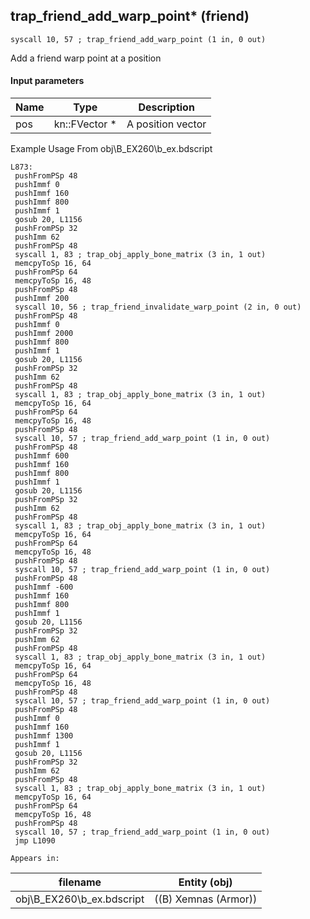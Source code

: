 ## trap_friend_add_warp_point* (friend)

`syscall 10, 57 ; trap_friend_add_warp_point (1 in, 0 out)`

Add a friend warp point at a position

#### Input parameters
| Name | Type | Description
|------|------|------------
| pos   | kn::FVector *   | A position vector


Example Usage From obj\B_EX260\b_ex.bdscript
```plaintext
L873:
 pushFromPSp 48
 pushImmf 0
 pushImmf 160
 pushImmf 800
 pushImmf 1
 gosub 20, L1156
 pushFromPSp 32
 pushImm 62
 pushFromPSp 48
 syscall 1, 83 ; trap_obj_apply_bone_matrix (3 in, 1 out)
 memcpyToSp 16, 64
 pushFromPSp 64
 memcpyToSp 16, 48
 pushFromPSp 48
 pushImmf 200
 syscall 10, 56 ; trap_friend_invalidate_warp_point (2 in, 0 out)
 pushFromPSp 48
 pushImmf 0
 pushImmf 2000
 pushImmf 800
 pushImmf 1
 gosub 20, L1156
 pushFromPSp 32
 pushImm 62
 pushFromPSp 48
 syscall 1, 83 ; trap_obj_apply_bone_matrix (3 in, 1 out)
 memcpyToSp 16, 64
 pushFromPSp 64
 memcpyToSp 16, 48
 pushFromPSp 48
 syscall 10, 57 ; trap_friend_add_warp_point (1 in, 0 out)
 pushFromPSp 48
 pushImmf 600
 pushImmf 160
 pushImmf 800
 pushImmf 1
 gosub 20, L1156
 pushFromPSp 32
 pushImm 62
 pushFromPSp 48
 syscall 1, 83 ; trap_obj_apply_bone_matrix (3 in, 1 out)
 memcpyToSp 16, 64
 pushFromPSp 64
 memcpyToSp 16, 48
 pushFromPSp 48
 syscall 10, 57 ; trap_friend_add_warp_point (1 in, 0 out)
 pushFromPSp 48
 pushImmf -600
 pushImmf 160
 pushImmf 800
 pushImmf 1
 gosub 20, L1156
 pushFromPSp 32
 pushImm 62
 pushFromPSp 48
 syscall 1, 83 ; trap_obj_apply_bone_matrix (3 in, 1 out)
 memcpyToSp 16, 64
 pushFromPSp 64
 memcpyToSp 16, 48
 pushFromPSp 48
 syscall 10, 57 ; trap_friend_add_warp_point (1 in, 0 out)
 pushFromPSp 48
 pushImmf 0
 pushImmf 160
 pushImmf 1300
 pushImmf 1
 gosub 20, L1156
 pushFromPSp 32
 pushImm 62
 pushFromPSp 48
 syscall 1, 83 ; trap_obj_apply_bone_matrix (3 in, 1 out)
 memcpyToSp 16, 64
 pushFromPSp 64
 memcpyToSp 16, 48
 pushFromPSp 48
 syscall 10, 57 ; trap_friend_add_warp_point (1 in, 0 out)
 jmp L1090
```





	Appears in:
| filename | Entity (obj)
|----------|-------------
| obj\B_EX260\b_ex.bdscript       | ((B) Xemnas (Armor))          



